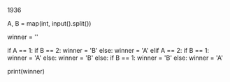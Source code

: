 1936

A, B = map(int, input().split())

winner = ''

if A == 1:
    if B == 2:
        winner = 'B'
    else:
        winner = 'A'
elif A == 2:
    if B == 1:
        winner = 'A'
    else:
        winner = 'B'
else:
    if B == 1:
        winner = 'B'
    else: 
        winner = 'A'

print(winner)
```
